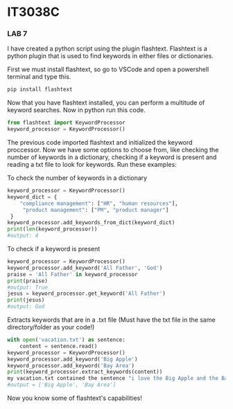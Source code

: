 # IT3038C

### LAB 7 

I have created a python script using the plugin flashtext. Flashtext is a python plugin that is used
to find keywords in either files or dictionaries.

First we must install flashtext, so go to VSCode and open a powershell terminal and type this. 

```powershell
pip install flashtext
```
Now that you have flashtext installed, you can perform a multitude of keyword searches. Now in python run this code.
```python
from flashtext import KeywordProcessor
keyword_processor = KeywordProcessor()
```

The previous code imported flashtext and initialized the keyword proccessor. Now we have some options to choose from, like checking the number of keywords in a dictionary, checking if a keyword is present and reading a txt file to look for keywords. Run these examples:

To check the number of keywords in a dictionary
```python
keyword_processor = KeywordProcessor()
keyword_dict = {
    "compliance management": ["HR", "human resources"],
     "product management": ["PM", "product manager"]
 }
keyword_processor.add_keywords_from_dict(keyword_dict)
print(len(keyword_processor))
#output: 4
```
To check if a keyword is present
```python
keyword_processor = KeywordProcessor()
keyword_processor.add_keyword('All Father', 'God')
praise = 'All Father' in keyword_processor
print(praise)
#output: True
jesus = keyword_processor.get_keyword('All Father')
print(jesus)
#output: God
```
Extracts keywords that are in a .txt file (Must have the txt file in the same directory/folder as your code!)
```python
with open('vacation.txt') as sentence:
    content = sentence.read()
keyword_processor = KeywordProcessor()
keyword_processor.add_keyword('Big Apple')
keyword_processor.add_keyword('Bay Area')
print(keyword_processor.extract_keywords(content))
my vacation.txt contained the sentence "i love the Big Apple and the Bay Area."
#output = ['Big Apple', 'Bay Area']
```

Now you know some of flashtext's capabilities!




